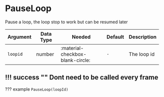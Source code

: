 # PauseLoop
Pause a loop, the loop stop to work but can be resumed later

| Argument              | Data Type                            | Needed                    | Default         | Description
| ----------------------| ------------------------------------ | ------------------------- |-----------------|-------------
| `loopid`                | number | :material-checkbox-blank-circle: | `-` | The loop id

!!! success ""
    Dont need to be called every frame
---
??? example
    ```
    PauseLoop(loopId)
    ```